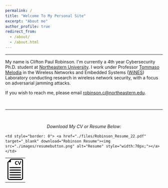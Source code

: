 ```yaml
---
permalink: /
title: "Welcome To My Personal Site"
excerpt: "About me"
author_profile: true
redirect_from: 
  - /about/
  - /about.html
---
```

<hr>

My name is Clifton Paul Robinson. I'm currently a 4th year Cybersecurity Ph.D. student at <a href="https://www.northeastern.edu/" target="_blank">Northeastern University</a>. I work under Professor <a href="https://ece.northeastern.edu/wineslab/tmelodia.php" target="_blank">Tommaso Melodia</a> in the Wireless Networks and Embedded Systems (<a href="https://ece.northeastern.edu/wineslab/index.php" target="_blank">WiNES</a>) Laboratory conducting research in wireless network security, with a focus on adversarial jamming attacks.


If you wish to reach me, please email <a href="mailto:robinson.c@northeastern.edu" target="_blank">robinson.c@northeastern.edu</a>.


<br>
<hr>
<br>


<p align="center"><i>Download My CV or Resume Below:</i></p>

<table class="center" cellspacing="0" cellpadding="0" border="0">
  <tr>
    <td align='right' style="border: 0"> <a href="./files/CV22.pdf" target="_blank" download="Robinson CV"><img src="./images/cvbutton.png" alt="CV" style="width:50px;"><br></a></td>

    <td style="border: 0"> <a href="./files/Robinson_Resume_22.pdf" target="_blank" download="Robinson Resume"><img src="./images/resumebutton.png" alt="Resume" style="width:70px;"></a></td>
   </tr>
</table>
